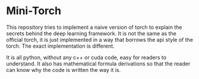 # Mini-Torch

This repository tries to implement a naive version of torch to explain the secrets behind the deep
learning framework. It is not the same as the official torch, it is just implemented in a way that
borrows the api style of the torch. The exact implementation is different.

It is all python, without any c++ or cuda code, easy for readers to understand.
It also has mathematical formula derivations so that the reader can know why the code is written the way it is.
